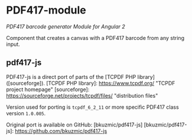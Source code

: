 # PDF417-module

_PDF417 barcode generator Module for Angular 2_

Component that creates a canvas with a PDF417 barcode from any string input.

## pdf417-js

PDF417-js is a direct port of parts of the [TCPDF PHP library] ([sourceforge]).
[TCPDF PHP library]: https://www.tcpdf.org/ "TCPDF project homepage"
[sourceforge]: https://sourceforge.net/projects/tcpdf/files/ "distribution files"

Version used for porting is `tcpdf_6_2_11`
or more specific PDF417 class version `1.0.005`.

Original port is available on GitHub: [bkuzmic/pdf417-js]
[bkuzmic/pdf417-js]: https://github.com/bkuzmic/pdf417-js